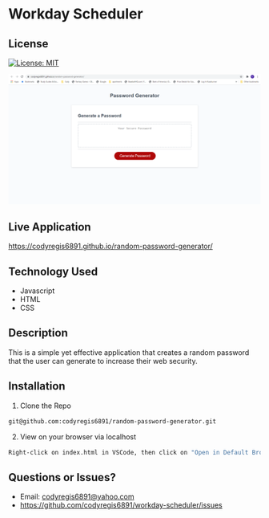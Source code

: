 # Workday Scheduler

## License

[![License: MIT](https://img.shields.io/badge/License-MIT-yellow.svg)](https://opensource.org/licenses/MIT)

![password-generator-screenshot](./assets/images/random-password.png)

## Live Application

https://codyregis6891.github.io/random-password-generator/

## Technology Used

* Javascript
* HTML
* CSS


## Description

This is a simple yet effective application that creates a random password that the user can generate to increase their web security.

## Installation

1. Clone the Repo
  ```sh
  git@github.com:codyregis6891/random-password-generator.git
  ```
2. View on your browser via localhost
  ```sh
  Right-click on index.html in VSCode, then click on "Open in Default Browser"
  ```

## Questions or Issues?

* Email: codyregis6891@yahoo.com
* https://github.com/codyregis6891/workday-scheduler/issues

